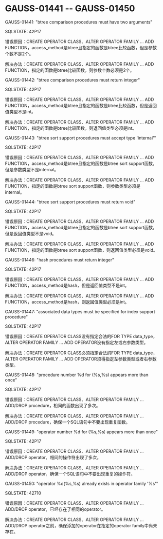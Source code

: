 # GAUSS-01441 -- GAUSS-01450

GAUSS-01441: "btree comparison procedures must have two arguments"

SQLSTATE: 42P17

错误原因：CREATE OPERATOR CLASS、ALTER OPERATOR FAMILY ... ADD FUNCTION，access\_method是btree且指定的函数是btree比较函数，但是参数个数不是2个。

解决办法：CREATE OPERATOR CLASS、ALTER OPERATOR FAMILY ... ADD FUNCTION，指定的函数是btree比较函数，则参数个数必须是2个。

GAUSS-01442: "btree comparison procedures must return integer"

SQLSTATE: 42P17

错误原因：CREATE OPERATOR CLASS、ALTER OPERATOR FAMILY ... ADD FUNCTION，access\_method是btree且指定的函数是btree比较函数，但是返回值类型不是int。

解决办法：CREATE OPERATOR CLASS、ALTER OPERATOR FAMILY ... ADD FUNCTION，指定的函数是btree比较函数，则返回值类型必须是int。

GAUSS-01443: "btree sort support procedures must accept type 'internal'"

SQLSTATE: 42P17

错误原因：CREATE OPERATOR CLASS、ALTER OPERATOR FAMILY ... ADD FUNCTION，access\_method是btree且指定的函数是btree sort support函数，但是参数类型不是internal。

解决办法：CREATE OPERATOR CLASS、ALTER OPERATOR FAMILY ... ADD FUNCTION，指定的函数是btree sort support函数，则参数类型必须是internal。

GAUSS-01444: "btree sort support procedures must return void"

SQLSTATE: 42P17

错误原因：CREATE OPERATOR CLASS、ALTER OPERATOR FAMILY ... ADD FUNCTION，access\_method是btree且指定的函数是btree sort support函数，但是返回值类型不是void。

解决办法：CREATE OPERATOR CLASS、ALTER OPERATOR FAMILY ... ADD FUNCTION，指定的函数是btree sort support函数，则返回值类型必须是void。

GAUSS-01446: "hash procedures must return integer"

SQLSTATE: 42P17

错误原因：CREATE OPERATOR CLASS、ALTER OPERATOR FAMILY ... ADD FUNCTION，access\_method是hash，但是返回值类型不是int。

解决办法：CREATE OPERATOR CLASS、ALTER OPERATOR FAMILY ... ADD FUNCTION，access\_method是hash，则返回值类型必须是int。

GAUSS-01447: "associated data types must be specified for index support procedure"

SQLSTATE: 42P17

错误原因：CREATE OPERATOR CLASS没有指定合法的FOR TYPE data\_type，ALTER OPERATOR FAMILY ... ADD OPERATOR没有指定左或右参数类型。

解决办法：CREATE OPERATOR CLASS必须指定合法的FOR TYPE data\_type，ALTER OPERATOR FAMILY ... ADD OPERATOR须得指定左参数类型或者右参数类型。

GAUSS-01448: "procedure number %d for \(%s,%s\) appears more than once"

SQLSTATE: 42P17

错误原因：CREATE OPERATOR CLASS、ALTER OPERATOR FAMILY ... ADD/DROP procedure，相同的函数出现了多次。

解决办法：CREATE OPERATOR CLASS、ALTER OPERATOR FAMILY ... ADD/DROP procedure，确保一个SQL语句中不要出现重复函数。

GAUSS-01449: "operator number %d for \(%s,%s\) appears more than once"

SQLSTATE: 42P17

错误原因：CREATE OPERATOR CLASS、ALTER OPERATOR FAMILY ... ADD/DROP operator，相同的操作符出现了多次。

解决办法：CREATE OPERATOR CLASS、ALTER OPERATOR FAMILY ... ADD/DROP operator，确保一个SQL语句中不要出现重复的操作符。

GAUSS-01450: "operator %d\(%s,%s\) already exists in operator family '%s'"

SQLSTATE: 42710

错误原因：CREATE OPERATOR CLASS、ALTER OPERATOR FAMILY ... ADD/DROP operator，已经存在了相同的operator。

解决办法：CREATE OPERATOR CLASS、ALTER OPERATOR FAMILY ... ADD/DROP operator之前，确保添加的operator在指定的operator family中尚未存在。
